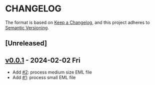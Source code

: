 # CHANGELOG

The format is based on [Keep a Changelog](https://keepachangelog.com/en/1.0.0/),
and this project adheres to [Semantic Versioning](https://semver.org/spec/v2.0.0.html).

## [Unreleased]

## [v0.0.1] - 2024-02-02 Fri

- Add [#2]: process medium size EML file
- Add [#1]: process small EML file

[v0.0.1]: https://github.com/gnames/ecoml/compare/v0.0.0...v0.0.1
[v0.0.0]: https://github.com/gnames/ecoml/tree/v0.0.0

[#10]: https://github.com/gnames/ecoml/10
[#9]: https://github.com/gnames/ecoml/9
[#8]: https://github.com/gnames/ecoml/8
[#7]: https://github.com/gnames/ecoml/7
[#6]: https://github.com/gnames/ecoml/6
[#5]: https://github.com/gnames/ecoml/5
[#4]: https://github.com/gnames/ecoml/4
[#3]: https://github.com/gnames/ecoml/3
[#2]: https://github.com/gnames/ecoml/2
[#1]: https://github.com/gnames/ecoml/1

[changelog guidelines]: https://keepachangelog.com/en/1.0.0/
